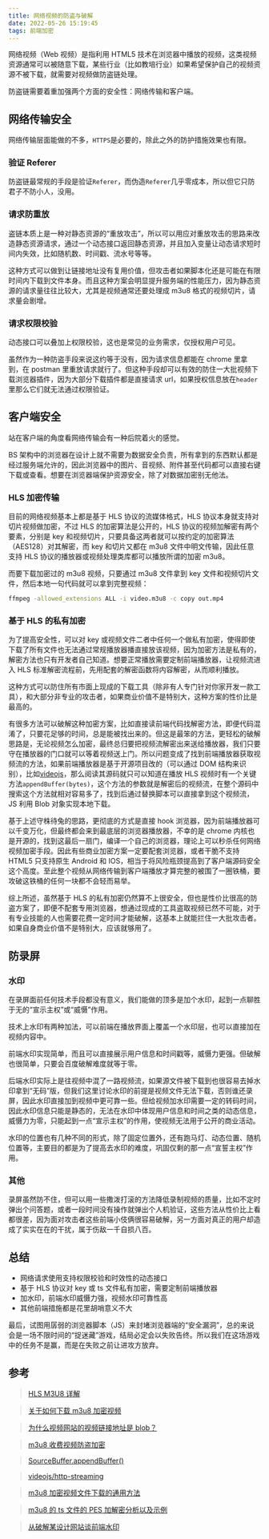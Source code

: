 ```yaml
---
title: 网络视频的防盗与破解
date: 2022-05-26 15:19:45
tags: 前端加密
---
```


网络视频（Web 视频）是指利用 HTML5 技术在浏览器中播放的视频，这类视频资源通常可以被随意下载，某些行业（比如教培行业）如果希望保护自己的视频资源不被下载，就需要对视频做防盗链处理。

防盗链需要着重加强两个方面的安全性：网络传输和客户端。

## 网络传输安全

网络传输层面能做的不多，`HTTPS`是必要的，除此之外的防护措施效果也有限。

### 验证 Referer

防盗链最常规的手段是验证`Referer`，而伪造`Referer`几乎零成本，所以但它只防君子不防小人，没用。

### 请求防重放

盗链本质上是一种对静态资源的“重放攻击”，所以可以用应对重放攻击的思路来改造静态资源请求，通过一个动态接口返回静态资源，并且加入变量让动态请求短时间内失效，比如随机数、时间戳、流水号等等。

这种方式可以做到让链接地址没有复用价值，但攻击者如果脚本化还是可能在有限时间内下载到文件本身。而且这种方案会明显提升服务端的性能压力，因为静态资源的请求量往往比较大，尤其是视频通常还要处理成 m3u8 格式的视频切片，请求量会剧增。

### 请求权限校验

动态接口可以叠加上权限校验，这也是常见的业务需求，仅授权用户可见。

虽然作为一种防盗手段来说这约等于没有，因为请求信息都能在 chrome 里拿到，在 postman 里重放请求就行了。但这种手段却可以有效的防住一大批视频下载浏览器插件，因为大部分下载插件都是直接请求 url，如果授权信息放在`header`里那么它们就无法通过权限验证。

## 客户端安全

站在客户端的角度看网络传输会有一种后院着火的感觉。

BS 架构中的浏览器在设计上就不需要为数据安全负责，所有拿到的东西默认都是经过服务端允许的，因此浏览器中的图片、音视频、附件甚至代码都可以直接右键下载或查看。想要在浏览器端保护资源安全，除了对数据加密别无他法。

### HLS 加密传输

目前的网络视频基本上都是基于 HLS 协议的流媒体格式，HLS 协议本身就支持对切片视频做加密，不过 HLS 的加密算法是公开的，HLS 协议的视频加解密有两个要素，分别是 key 和视频切片，只要具备这两者就可以按约定的加密算法（AES128）对其解密，而 key 和切片又都在 m3u8 文件中明文传输，因此任意支持 HLS 协议的播放器或视频处理类库都可以播放所谓的加密 m3u8。

而要下载加密过的 m3u8 视频，只要通过 m3u8 文件拿到 key 文件和视频切片文件，然后本地一句代码就可以拿到完整视频：

```bash
ffmpeg -allowed_extensions ALL -i video.m3u8 -c copy out.mp4
```

### 基于 HLS 的私有加密

为了提高安全性，可以对 key 或视频文件二者中任何一个做私有加密，使得即使下载了所有文件也无法通过常规播放器播直接放该视频，因为加密方法是私有的，解密方法也只有开发者自己知道。想要正常播放需要定制前端播放器，让视频流进入 HLS 标准解密流程前，先用配套的解密函数将内容解密，从而顺利播放。

这种方式可以防住所有市面上现成的下载工具（除非有人专门针对你家开发一款工具），和大部分非专业的攻击者，如果商业价值不是特别大，这种方案的性价比是最高的。

有很多方法可以破解这种加密方案，比如直接读前端代码找解密方法，即便代码混淆了，只要花足够的时间，总是能被找出来的。但这是最笨的方法，更轻松的破解思路是，无论视频怎么加密，最终总归要把视频流解密出来送给播放器，我们只要守在播放器的门口就可以等着视频送上门。所以问题变成了找到前端播放器获取视频流的方法，如果前端播放器是基于开源项目改的（可以通过 DOM 结构来识别），比如[videojs](https://videojs.com/)，那么阅读其源码就只可以知道在播放 HLS 视频时有一个关键方法`appendBuffer(bytes)`，这个方法的参数就是解密后的视频流，在整个源码中搜索这个方法就相对容易多了，找到后通过替换脚本可以直接拿到这个视频流，JS 利用 Blob 对象实现本地下载。

基于上述守株待兔的思路，更彻底的方式是直接 hook 浏览器，因为前端播放器可以千变万化，但最终都会来到最底层的浏览器播放器，不幸的是 chrome 内核也是开源的，找到这最后一扇门，编译一个自己的浏览器，理论上可以秒杀任何网络视频加密手段。因此有些商业加密方案一定要配套浏览器，或者干脆不支持 HTML5 只支持原生 Android 和 IOS，相当于将风险瓶颈提高到了客户端源码安全这个高度。至此整个视频从网络传输到客户端播放才算完整的被围了一圈铁桶，要攻破这铁桶的任何一块都不会轻而易举。

综上所述，虽然基于 HLS 的私有加密仍然算不上很安全，但也是性价比很高的防盗方案了，即便不配套专用浏览器，想通过现成的工具盗取视频已然不可能，对于有专业技能的人也需要花费一定时间才能破解，这基本上就能拦住一大批攻击者。如果自身商业价值不是特别大，应该就够用了。

## 防录屏

### 水印

在录屏面前任何技术手段都没有意义，我们能做的顶多是加个水印，起到一点聊胜于无的“宣示主权”或“威慑”作用。

技术上水印有两种加法，可以前端在播放界面上覆盖一个水印层，也可以直接加在视频内容中。

前端水印实现简单，而且可以直接展示用户信息和时间戳等，威慑力更强。但破解也很简单，只要会百度破解难度就等于零。

后端水印实际上是往视频中混了一路视频流，如果源文件被下载到也很容易去掉水印拿到“无码”版，但我们这里讨论水印的前提是视频文件无法下载，否则谁还录屏，因此水印直接加到视频中更可靠一些。但给视频加水印需要一定的转码时间，因此水印信息只能是静态的，无法在水印中体现用户信息和时间之类的动态信息，威慑力为零，只能起到一点“宣示主权”的作用，使视频无法用于公开的商业活动。

水印的位置也有几种不同的形式，除了固定位置外，还有跑马灯、动态位置、随机位置等，主要目的都是为了提高去水印的难度，巩固仅剩的那一点“宣誓主权”作用。

### 其他

录屏虽然防不住，但可以用一些撒泼打滚的方法降低录制视频的质量，比如不定时弹出个问答题，或者一段时间没有操作就弹出个人机验证，这些方法从性价比上看都很差，因为面对攻击者这些前端小伎俩很容易破解，另一方面对真正的用户却造成了实实在在的干扰，属于伤敌一千自损八百。

## 总结

- 网络请求使用支持权限校验和时效性的动态接口
- 基于 HLS 协议对 key 或 ts 文件私有加密，需要定制前端播放器
- 加水印，前端水印威慑力强，视频水印可靠性高
- 其他前端措施都是花里胡哨意义不大

最后，试图用孱弱的浏览器脚本（JS）来封堵浏览器端的“安全漏洞”，总的来说会是一场不限时间的“捉迷藏”游戏，结局必定会以失败告终。所以我们在这场游戏中的任务不是赢，而是在失败之前让进攻方放弃。

## 参考

> [HLS M3U8 详解](https://blog.csdn.net/learn8more/article/details/81811694)

> [关于如何下载 m3u8 加密视频](https://wenku.baidu.com/view/2906aff1b24e852458fb770bf78a6529647d35ab.html)

> [为什么视频网站的视频链接地址是 blob？](https://github.com/hoc2019/blog/blob/30f0b490c2421d94c8a9207f22402a10b86a589a/article/%E4%B8%BA%E4%BB%80%E4%B9%88%E8%A7%86%E9%A2%91%E7%BD%91%E7%AB%99%E7%9A%84%E8%A7%86%E9%A2%91%E9%93%BE%E6%8E%A5%E5%9C%B0%E5%9D%80%E6%98%AFblob%EF%BC%9F.md)

> [m3u8 收费视频防盗加密](https://juejin.cn/post/7000261353932128263)

> [SourceBuffer.appendBuffer()](https://developer.mozilla.org/zh-CN/docs/Web/API/SourceBuffer/appendBuffer)

> [videojs/http-streaming](https://github.com/videojs/http-streaming/blob/c2154d71990c7d8498e11689dde8967042052448/src/source-updater.js)

> [m3u8 加密视频文件下载的通用方法](https://www.52pojie.cn/thread-1161169-1-1.html)

> [m3u8 的 ts 文件的 PES 加解密分析以及示例](https://www.52pojie.cn/thread-1630846-1-1.html)

> [从破解某设计网站谈前端水印](https://mp.weixin.qq.com/s/qwqNWlUkn4S_XUt5GnXlGA)
